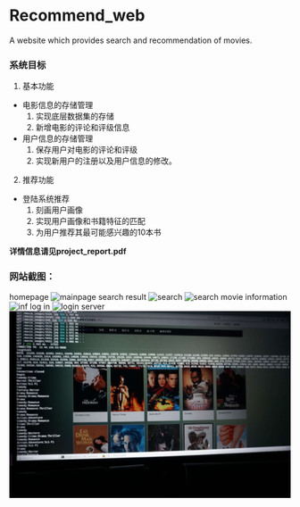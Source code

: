 # Recommend_web
A website which provides search and recommendation of movies.
### 系统目标
1. 基本功能
- 电影信息的存储管理
   1. 实现底层数据集的存储
   2. 新增电影的评论和评级信息
- 用户信息的存储管理
   1. 保存用户对电影的评论和评级
   2. 实现新用户的注册以及用户信息的修改。
2. 推荐功能
 - 登陆系统推荐
    1. 刻画用户画像
    2. 实现用户画像和书籍特征的匹配
    3. 为用户推荐其最可能感兴趣的10本书
    
**详情信息请见project_report.pdf**
### 网站截图：
   homepage
   ![mainpage](https://github.com/Dennis-lixinze/Recommend_web/raw/master/display/%E5%9B%BE1.png)
   search result
   ![search](https://github.com/Dennis-lixinze/Recommend_web/raw/master/display/%E5%9B%BE2.png)
   ![search](https://github.com/Dennis-lixinze/Recommend_web/raw/master/display/%E5%9B%BE3.png)
   movie information
   ![inf](https://github.com/Dennis-lixinze/Recommend_web/raw/master/display/%E5%9B%BE4.png)
   log in
   ![login](https://github.com/Dennis-lixinze/Recommend_web/raw/master/display/%E5%9B%BE5.png)
   server
   ![server](https://github.com/Dennis-lixinze/Recommend_web/raw/master/display/%E5%9B%BE%E7%89%871.jpg)   
   
